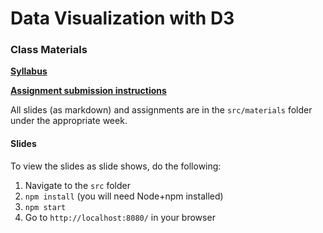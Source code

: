 # Data Visualization with D3

### Class Materials

[**Syllabus**](https://github.com/linusmarco/d3-training/blob/master/src/materials/Syllabus.md)

[**Assignment submission instructions**](https://github.com/linusmarco/d3-training/blob/master/src/materials/Assignment%20Submission%20Instructions.md)

All slides (as markdown) and assignments are in the `src/materials` folder under the appropriate week.

#### Slides

To view the slides as slide shows, do the following:
1. Navigate to the `src` folder
2. `npm install` (you will need Node+npm installed)
3. `npm start`
4. Go to `http://localhost:8080/` in your browser

